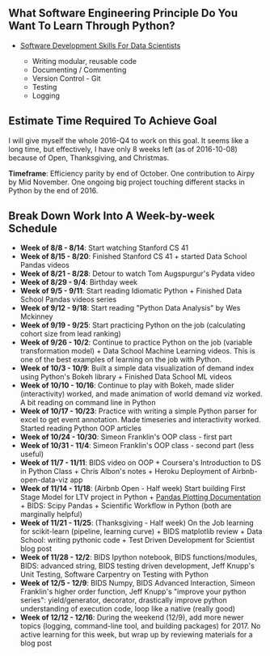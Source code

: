 ## What Software Engineering Principle Do You Want To Learn Through Python?

* [Software Development Skills For Data Scientists]
    
    * Writing modular, reusable code
    * Documenting / Commenting
    * Version Control - Git
    * Testing
    * Logging

## Estimate Time Required To Achieve Goal

I will give myself the whole 2016-Q4 to work on this goal. It seems like a long time, but effectively, I have only 8 weeks left (as of 2016-10-08) because of Open, Thanksgiving, and Christmas. 

**Timeframe**: Efficiency parity by end of October. One contribution to Airpy by Mid November. One ongoing big project touching different stacks in Python by the end of 2016.

## Break Down Work Into A Week-by-week Schedule

* **Week of 8/8 - 8/14**: Start watching Stanford CS 41
* **Week of 8/15 - 8/20**: Finished Stanford CS 41 + started Data School Pandas videos
* **Week of 8/21 - 8/28**: Detour to watch Tom Augspurgur's Pydata video
* **Week of 8/29 - 9/4**: Birthday week
* **Week of 9/5 - 9/11**: Start reading Idiomatic Python + Finished Data School Pandas videos series
* **Week of 9/12 - 9/18**: Start reading "Python Data Analysis" by Wes Mckinney
* **Week of 9/19 - 9/25**: Start practicing Python on the job (calculating cohort size from lead ranking)
* **Week of 9/26 - 10/2**: Continue to practice Python on the job (variable transformation model) + Data School Machine Learning videos. This is one of the best examples of learning on the job with Python.
* **Week of 10/3 - 10/9**: Built a simple data visualization of demand index using Python's Bokeh library + Finished Data School ML videos
* **Week of 10/10 - 10/16**: Continue to play with Bokeh, made slider (interactivity) worked, and made animation of world demand viz worked. A bit reading on command line in Python
* **Week of 10/17 - 10/23**: Practice with writing a simple Python parser for excel to get event annotation. Made timeseries and interactivity worked. Started reading Python OOP articles
* **Week of 10/24 - 10/30**: Simeon Franklin's OOP class - first part
* **Week of 10/31 - 11/4**: Simeon Franklin's OOP class - second part (less useful)
* **Week of 11/7 - 11/11**: BIDS video on OOP + Coursera's Introduction to DS in Python Class + Chris Albon's notes + Heroku Deployment of Airbnb-open-data-viz app
* **Week of 11/14 - 11/18**: (Airbnb Open - Half week) Start building First Stage Model for LTV project in Python + [Pandas Plotting Documentation] + BIDS: Scipy Pandas + Scientific Workflow in Python (both are marginally helpful)
* **Week of 11/21 - 11/25**: (Thanksgiving - Half week) On the Job learning for scikit-learn (pipeline, learning curve) + BIDS matplotlib review + Data School: writing pythonic code + Test Driven Development for Scientist blog post
* **Week of 11/28 - 12/2**: BIDS Ipython notebook, BIDS functions/modules, BIDS: advanced string, BIDS testing driven development, Jeff Knupp's Unit Testing, Software Carpentry on Testing with Python
* **Week of 12/5 - 12/9**: BIDS Numpy, BIDS Advanced Interaction, Simeon Franklin's higher order function, Jeff Knupp's "improve your python series": yield/generator, decorator, drastically improve python understanding of execution code, loop like a native (really good)
* **Week of 12/12 - 12/16**: During the weekend (12/9), add more newer topics (logging, command-line tool, and building packages) for 2017. No active learning for this week, but wrap up by reviewing materials for a blog post

[Software Development Skills For Data Scientists]: http://treycausey.com/software_dev_skills.html
[Pandas Plotting Documentation]:http://pandas.pydata.org/pandas-docs/version/0.18.1/visualization.html
